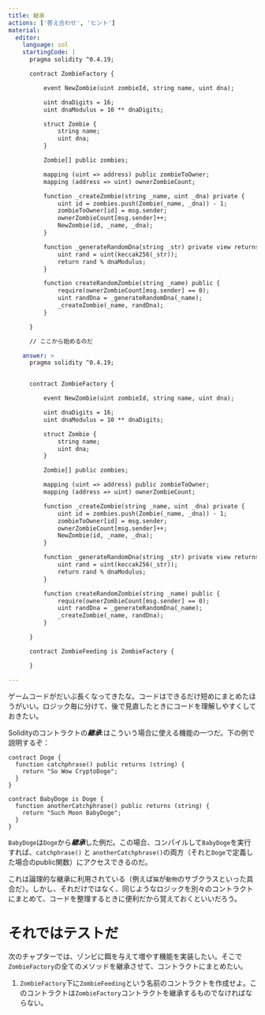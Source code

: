 ```yaml
---
title: 継承
actions: ['答え合わせ', 'ヒント']
material:
  editor:
    language: sol
    startingCode: |
      pragma solidity ^0.4.19;

      contract ZombieFactory {

          event NewZombie(uint zombieId, string name, uint dna);

          uint dnaDigits = 16;
          uint dnaModulus = 10 ** dnaDigits;

          struct Zombie {
              string name;
              uint dna;
          }

          Zombie[] public zombies;

          mapping (uint => address) public zombieToOwner;
          mapping (address => uint) ownerZombieCount;

          function _createZombie(string _name, uint _dna) private {
              uint id = zombies.push(Zombie(_name, _dna)) - 1;
              zombieToOwner[id] = msg.sender;
              ownerZombieCount[msg.sender]++;
              NewZombie(id, _name, _dna);
          }

          function _generateRandomDna(string _str) private view returns (uint) {
              uint rand = uint(keccak256(_str));
              return rand % dnaModulus;
          }

          function createRandomZombie(string _name) public {
              require(ownerZombieCount[msg.sender] == 0);
              uint randDna = _generateRandomDna(_name);
              _createZombie(_name, randDna);
          }

      }

      // ここから始めるのだ

    answer: >
      pragma solidity ^0.4.19;


      contract ZombieFactory {

          event NewZombie(uint zombieId, string name, uint dna);

          uint dnaDigits = 16;
          uint dnaModulus = 10 ** dnaDigits;

          struct Zombie {
              string name;
              uint dna;
          }

          Zombie[] public zombies;

          mapping (uint => address) public zombieToOwner;
          mapping (address => uint) ownerZombieCount;

          function _createZombie(string _name, uint _dna) private {
              uint id = zombies.push(Zombie(_name, _dna)) - 1;
              zombieToOwner[id] = msg.sender;
              ownerZombieCount[msg.sender]++;
              NewZombie(id, _name, _dna);
          }

          function _generateRandomDna(string _str) private view returns (uint) {
              uint rand = uint(keccak256(_str));
              return rand % dnaModulus;
          }

          function createRandomZombie(string _name) public {
              require(ownerZombieCount[msg.sender] == 0);
              uint randDna = _generateRandomDna(_name);
              _createZombie(_name, randDna);
          }

      }

      contract ZombieFeeding is ZombieFactory {

      }

---
```


ゲームコードがだいぶ長くなってきたな。コードはできるだけ短めにまとめたほうがいい。ロジック毎に分けて、後で見直したときにコードを理解しやすくしておきたい。

Solidityのコントラクトの***継承***:はこういう場合に使える機能の一つだ。下の例で説明するぞ：

```
contract Doge {
  function catchphrase() public returns (string) {
    return "So Wow CryptoDoge";
  }
}

contract BabyDoge is Doge {
  function anotherCatchphrase() public returns (string) {
    return "Such Moon BabyDoge";
  }
}
```

`BabyDoge`は`Doge`から***継承***した例だ。この場合、コンパイルして`BabyDoge`を実行すれば、`catchphrase()` と `anotherCatchphrase()`の両方（それと`Doge`で定義した場合のpublic関数）にアクセスできるのだ。

これは論理的な継承に利用されている（例えば`猫`が`動物`のサブクラスといった具合だ）。しかし、それだけではなく、同じようなロジックを別々のコントラクトにまとめて、コードを整理するときに便利だから覚えておくといいだろう。

# それではテストだ

次のチャプターでは、ゾンビに餌を与えて増やす機能を実装したい。そこで`ZombieFactory`の全てのメソッドを継承させて、コントラクトにまとめたい。

1. `ZombieFactory`下に`ZombieFeeding`という名前のコントラクトを作成せよ。このコントラクトは`ZombieFactory`コントラクトを継承するものでなければならない。



